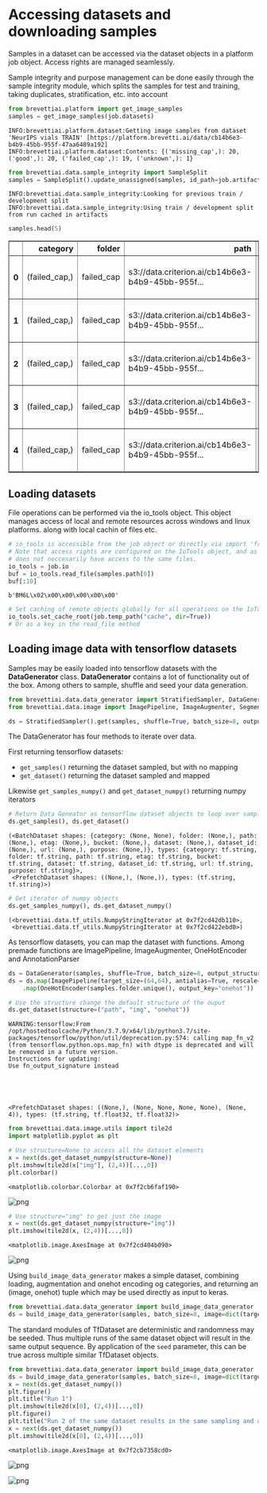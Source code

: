 #  Accessing datasets and downloading samples
Samples in a dataset can be accessed via the dataset objects in a platform job object. Access rights are managed seamlessly.

Sample integrity and purpose management can be done easily through the sample integrity module, which splits the samples for test and training, taking duplicates, stratification, etc. into account


```python
from brevettiai.platform import get_image_samples
samples = get_image_samples(job.datasets)
```

    INFO:brevettiai.platform.dataset:Getting image samples from dataset 'NeurIPS vials TRAIN' [https://platform.brevetti.ai/data/cb14b6e3-b4b9-45bb-955f-47aa6489a192]
    INFO:brevettiai.platform.dataset:Contents: {('missing_cap',): 20, ('good',): 20, ('failed_cap',): 19, ('unknown',): 1}



```python
from brevettiai.data.sample_integrity import SampleSplit
samples = SampleSplit().update_unassigned(samples, id_path=job.artifact_path("sample_identification.csv"))
```

    INFO:brevettiai.data.sample_integrity:Looking for previous train / development split
    INFO:brevettiai.data.sample_integrity:Using train / development split from run cached in artifacts



```python
samples.head(5)
```




<div>

<table border="1" class="dataframe">
  <thead>
    <tr style="text-align: right;">
      <th></th>
      <th>category</th>
      <th>folder</th>
      <th>path</th>
      <th>etag</th>
      <th>bucket</th>
      <th>dataset</th>
      <th>dataset_id</th>
      <th>url</th>
      <th>purpose</th>
    </tr>
  </thead>
  <tbody>
    <tr>
      <th>0</th>
      <td>(failed_cap,)</td>
      <td>failed_cap</td>
      <td>s3://data.criterion.ai/cb14b6e3-b4b9-45bb-955f...</td>
      <td>18082de95a667ad2b5c11c23deaf21c0</td>
      <td>s3://data.criterion.ai/cb14b6e3-b4b9-45bb-955f...</td>
      <td>NeurIPS vials TRAIN</td>
      <td>cb14b6e3-b4b9-45bb-955f-47aa6489a192</td>
      <td>https://platform.brevetti.ai/download?path=a.c...</td>
      <td>train</td>
    </tr>
    <tr>
      <th>1</th>
      <td>(failed_cap,)</td>
      <td>failed_cap</td>
      <td>s3://data.criterion.ai/cb14b6e3-b4b9-45bb-955f...</td>
      <td>419fc5612ae56336d02e0f375f742dbe</td>
      <td>s3://data.criterion.ai/cb14b6e3-b4b9-45bb-955f...</td>
      <td>NeurIPS vials TRAIN</td>
      <td>cb14b6e3-b4b9-45bb-955f-47aa6489a192</td>
      <td>https://platform.brevetti.ai/download?path=a.c...</td>
      <td>devel</td>
    </tr>
    <tr>
      <th>2</th>
      <td>(failed_cap,)</td>
      <td>failed_cap</td>
      <td>s3://data.criterion.ai/cb14b6e3-b4b9-45bb-955f...</td>
      <td>775b42ac52b75ed04b55f28ed66405b6</td>
      <td>s3://data.criterion.ai/cb14b6e3-b4b9-45bb-955f...</td>
      <td>NeurIPS vials TRAIN</td>
      <td>cb14b6e3-b4b9-45bb-955f-47aa6489a192</td>
      <td>https://platform.brevetti.ai/download?path=a.c...</td>
      <td>train</td>
    </tr>
    <tr>
      <th>3</th>
      <td>(failed_cap,)</td>
      <td>failed_cap</td>
      <td>s3://data.criterion.ai/cb14b6e3-b4b9-45bb-955f...</td>
      <td>f3c08ff44efd25d37ff1247f6c18e552</td>
      <td>s3://data.criterion.ai/cb14b6e3-b4b9-45bb-955f...</td>
      <td>NeurIPS vials TRAIN</td>
      <td>cb14b6e3-b4b9-45bb-955f-47aa6489a192</td>
      <td>https://platform.brevetti.ai/download?path=a.c...</td>
      <td>train</td>
    </tr>
    <tr>
      <th>4</th>
      <td>(failed_cap,)</td>
      <td>failed_cap</td>
      <td>s3://data.criterion.ai/cb14b6e3-b4b9-45bb-955f...</td>
      <td>5dfab5b9037abb99b0a17b073d7dcf2e</td>
      <td>s3://data.criterion.ai/cb14b6e3-b4b9-45bb-955f...</td>
      <td>NeurIPS vials TRAIN</td>
      <td>cb14b6e3-b4b9-45bb-955f-47aa6489a192</td>
      <td>https://platform.brevetti.ai/download?path=a.c...</td>
      <td>train</td>
    </tr>
  </tbody>
</table>
</div>



## Loading datasets
File operations can be performed via the io_tools object. This object manages access of local and remote resources across windows and linux platforms. along with local cachin of files etc.


```python
# io_tools is accessible from the job object or directly via import 'from brevettiai.io import io_tools'
# Note that access rights are configured on the IoTools object, and as such different instances of the object
# does not neccesarily have access to the same files. 
io_tools = job.io
buf = io_tools.read_file(samples.path[0])
buf[:10]
```




    b'BM6L\x02\x00\x00\x00\x00\x00'




```python
# Set caching of remote objects globally for all operations on the IoTools object
io_tools.set_cache_root(job.temp_path("cache", dir=True))
# Or as a key in the read_file method
```

## Loading image data with tensorflow datasets
Samples may be easily loaded into tensorflow datasets with the **DataGenerator** class. **DataGenerator** contains a lot of functionality out of the box. Among others to sample, shuffle and seed your data generation.


```python
from brevettiai.data.data_generator import StratifiedSampler, DataGenerator, OneHotEncoder
from brevettiai.data.image import ImagePipeline, ImageAugmenter, SegmentationLoader

ds = StratifiedSampler().get(samples, shuffle=True, batch_size=8, output_structure=("path", "folder"))
```

The DataGenerator has four methods to iterate over data.

First returning tensorflow datasets:

* `get_samples()` returning the dataset sampled, but with no mapping
* `get_dataset()` returning the dataset sampled and mapped

Likewise `get_samples_numpy()` and `get_dataset_numpy()` returning numpy iterators


```python
# Return Data Geneator as tensorflow dataset objects to loop over samples or "img" and "category"
ds.get_samples(), ds.get_dataset()
```




    (<BatchDataset shapes: {category: (None, None), folder: (None,), path: (None,), etag: (None,), bucket: (None,), dataset: (None,), dataset_id: (None,), url: (None,), purpose: (None,)}, types: {category: tf.string, folder: tf.string, path: tf.string, etag: tf.string, bucket: tf.string, dataset: tf.string, dataset_id: tf.string, url: tf.string, purpose: tf.string}>,
     <PrefetchDataset shapes: ((None,), (None,)), types: (tf.string, tf.string)>)




```python
# Get iterator of numpy objects
ds.get_samples_numpy(), ds.get_dataset_numpy()
```




    (<brevettiai.data.tf_utils.NumpyStringIterator at 0x7f2cd42db110>,
     <brevettiai.data.tf_utils.NumpyStringIterator at 0x7f2cd422ebd0>)



As tensorflow datasets, you can map the dataset with functions.
Among premade functions are ImagePipeline, ImageAugmenter, OneHotEncoder and AnnotationParser


```python
ds = DataGenerator(samples, shuffle=True, batch_size=8, output_structure=("img", "onehot"))
ds = ds.map(ImagePipeline(target_size=(64,64), antialias=True, rescale="imagenet")) \
    .map(OneHotEncoder(samples.folder.unique(), output_key="onehot"))

# Use the structure change the default structure of the ouput
ds.get_dataset(structure=("path", "img", "onehot"))
```

    WARNING:tensorflow:From /opt/hostedtoolcache/Python/3.7.9/x64/lib/python3.7/site-packages/tensorflow/python/util/deprecation.py:574: calling map_fn_v2 (from tensorflow.python.ops.map_fn) with dtype is deprecated and will be removed in a future version.
    Instructions for updating:
    Use fn_output_signature instead





    <PrefetchDataset shapes: ((None,), (None, None, None, None), (None, 4)), types: (tf.string, tf.float32, tf.float32)>




```python
from brevettiai.data.image.utils import tile2d
import matplotlib.pyplot as plt

# Use structure=None to access all the dataset elements
x = next(ds.get_dataset_numpy(structure=None))
plt.imshow(tile2d(x["img"], (2,4))[...,0])
plt.colorbar()
```




    <matplotlib.colorbar.Colorbar at 0x7f2cb6faf190>




    
![png](brevettiai_job_api_platform_interfaces_documentation_files/brevettiai_job_api_platform_interfaces_documentation_24_1.png)
    



```python
# Use structure="img" to get just the image
x = next(ds.get_dataset_numpy(structure="img"))
plt.imshow(tile2d(x, (2,4))[...,0])
```




    <matplotlib.image.AxesImage at 0x7f2cd404b090>




    
![png](brevettiai_job_api_platform_interfaces_documentation_files/brevettiai_job_api_platform_interfaces_documentation_25_1.png)
    


Using `build_image_data_generator` makes a simple dataset, combining loading, augmentation and onehot encoding og categories, and returning an (image, onehot) tuple which may be used directly as input to keras.


```python
from brevettiai.data.data_generator import build_image_data_generator
ds = build_image_data_generator(samples, batch_size=8, image=dict(target_size=(224, 224), antialias=True, rescale="imagenet"))
```

The standard modules of TfDataset are deterministic and randomness may be seeded. Thus multiple runs of the same dataset object will result in the same output sequence. By application of the `seed` parameter, this can be true across multiple similar TfDataset objects.


```python
from brevettiai.data.data_generator import build_image_data_generator
ds = build_image_data_generator(samples, batch_size=8, image=dict(target_size=(224, 224), antialias=True, rescale="imagenet"))
x = next(ds.get_dataset_numpy())
plt.figure()
plt.title("Run 1")
plt.imshow(tile2d(x[0], (2,4))[...,0])
plt.figure()
plt.title("Run 2 of the same dataset results in the same sampling and augmentation performed on the dataset")
x = next(ds.get_dataset_numpy())
plt.imshow(tile2d(x[0], (2,4))[...,0])
```




    <matplotlib.image.AxesImage at 0x7f2cb7358cd0>




    
![png](brevettiai_job_api_platform_interfaces_documentation_files/brevettiai_job_api_platform_interfaces_documentation_29_1.png)
    



    
![png](brevettiai_job_api_platform_interfaces_documentation_files/brevettiai_job_api_platform_interfaces_documentation_29_2.png)
    

